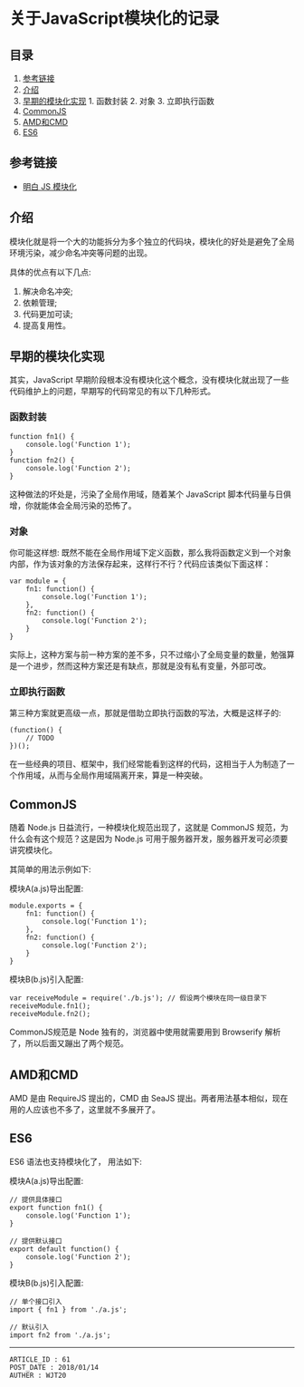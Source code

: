 
# 关于JavaScript模块化的记录 #

## 目录 ##

1. [参考链接](#href1)
2. [介绍](#href2)
3. [早期的模块化实现](#href3)
 [](#href4)   1. 函数封装
 [](#href5)   2. 对象
 [](#href6)   3. 立即执行函数
4. [CommonJS](#href7)
5. [AMD和CMD](#href8)
6. [ES6](#href9)

## <a name="href1">参考链接</a> ##

- [明白 JS 模块化](https://juejin.im/post/59a575b06fb9a0247c6eee02)

## <a name="href2">介绍</a> ##

模块化就是将一个大的功能拆分为多个独立的代码块，模块化的好处是避免了全局环境污染，减少命名冲突等问题的出现。

具体的优点有以下几点:

1. 解决命名冲突;
2. 依赖管理;
3. 代码更加可读;
4. 提高复用性。

## <a name="href3">早期的模块化实现</a> ##

其实，JavaScript 早期阶段根本没有模块化这个概念，没有模块化就出现了一些代码维护上的问题，早期写的代码常见的有以下几种形式。

### <a name="href3-1">函数封装</a> ###

```
function fn1() {
    console.log('Function 1');
}
function fn2() {
    console.log('Function 2');
}
```

这种做法的坏处是，污染了全局作用域，随着某个 JavaScript 脚本代码量与日俱增，你就能体会全局污染的恐怖了。

### <a name="href3-2">对象</a> ###

你可能这样想: 既然不能在全局作用域下定义函数，那么我将函数定义到一个对象内部，作为该对象的方法保存起来，这样行不行？代码应该类似下面这样：

```
var module = {
    fn1: function() {
        console.log('Function 1');
    },
    fn2: function() {
        console.log('Function 2');
    }
}
```

实际上，这种方案与前一种方案的差不多，只不过缩小了全局变量的数量，勉强算是一个进步，然而这种方案还是有缺点，那就是没有私有变量，外部可改。

### <a name="href3-3">立即执行函数</a> ###

第三种方案就更高级一点，那就是借助立即执行函数的写法，大概是这样子的:

```
(function() {
    // TODO
})();
```

在一些经典的项目、框架中，我们经常能看到这样的代码，这相当于人为制造了一个作用域，从而与全局作用域隔离开来，算是一种突破。

## <a name="href4">CommonJS</a> ##

随着 Node.js 日益流行，一种模块化规范出现了，这就是 CommonJS 规范，为什么会有这个规范？这是因为 Node.js 可用于服务器开发，服务器开发可必须要讲究模块化。

其简单的用法示例如下:

模块A(a.js)导出配置:

```
module.exports = {
    fn1: function() {
        console.log('Function 1');
    },
    fn2: function() {
        console.log('Function 2');
    }
}
```

模块B(b.js)引入配置:

```
var receiveModule = require('./b.js'); // 假设两个模块在同一级目录下
receiveModule.fn1();
receiveModule.fn2();
```

CommonJS规范是 Node 独有的，浏览器中使用就需要用到 Browserify 解析了，所以后面又蹦出了两个规范。

## <a name="href5">AMD和CMD</a> ##

AMD 是由 RequireJS 提出的，CMD 由 SeaJS 提出。两者用法基本相似，现在用的人应该也不多了，这里就不多展开了。

## <a name="href6">ES6</a> ##

ES6 语法也支持模块化了， 用法如下:

模块A(a.js)导出配置:

```
// 提供具体接口
export function fn1() {
    console.log('Function 1');
}

// 提供默认接口
export default function() {
    console.log('Function 2');    
}
```

模块B(b.js)引入配置:

```
// 单个接口引入
import { fn1 } from './a.js';

// 默认引入
import fn2 from './a.js';
```

---

```
ARTICLE_ID : 61
POST_DATE : 2018/01/14
AUTHER : WJT20
```
